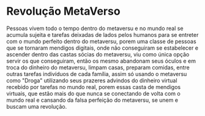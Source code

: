 # Revolução MetaVerso
Pessoas vivem todo o tempo dentro do metaversu e no mundo real se acumula sujeita e tarefas deixadas de lados pelos humanos para se entreter com o mundo perfeito dentro do metaversu, porem uma classe de pessoas que se tornaram mendigos digitais, onde não conseguiram se estabelecer e ascender dentro das castas sócias do metaversu, viu como única opção servir os que conseguiram, então os mesmo abandonam seus óculos e em troca do dinheiro do metaversu, limpam casas, preparam comidas, entre outras tarefas indivíduos de cada família, assim só usando o metaversu como "Droga" utilizando seus prazeres advindos do dinheiro virtual recebido por tarefas no mundo real, porem essas casta de mendigos virtuais, que estão mais do que nunca se conectando de volta com o mundo real e cansando da falsa perfeição do metaversu, se unem e buscam uma revolução.

